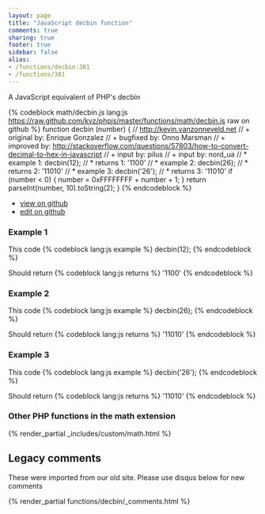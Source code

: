 ```yaml
---
layout: page
title: "JavaScript decbin function"
comments: true
sharing: true
footer: true
sidebar: false
alias:
- /functions/decbin:381
- /functions/381
---
```

<!-- Generated by Rakefile:build -->
A JavaScript equivalent of PHP's decbin

{% codeblock math/decbin.js lang:js https://raw.github.com/kvz/phpjs/master/functions/math/decbin.js raw on github %}
function decbin (number) {
  // http://kevin.vanzonneveld.net
  // +   original by: Enrique Gonzalez
  // +   bugfixed by: Onno Marsman
  // +   improved by: http://stackoverflow.com/questions/57803/how-to-convert-decimal-to-hex-in-javascript
  // +   input by: pilus
  // +   input by: nord_ua
  // *     example 1: decbin(12);
  // *     returns 1: '1100'
  // *     example 2: decbin(26);
  // *     returns 2: '11010'
  // *     example 3: decbin('26');
  // *     returns 3: '11010'
  if (number < 0) {
    number = 0xFFFFFFFF + number + 1;
  }
  return parseInt(number, 10).toString(2);
}
{% endcodeblock %}

 - [view on github](https://github.com/kvz/phpjs/blob/master/functions/math/decbin.js)
 - [edit on github](https://github.com/kvz/phpjs/edit/master/functions/math/decbin.js)

### Example 1
This code
{% codeblock lang:js example %}
decbin(12);
{% endcodeblock %}

Should return
{% codeblock lang:js returns %}
'1100'
{% endcodeblock %}

### Example 2
This code
{% codeblock lang:js example %}
decbin(26);
{% endcodeblock %}

Should return
{% codeblock lang:js returns %}
'11010'
{% endcodeblock %}

### Example 3
This code
{% codeblock lang:js example %}
decbin('26');
{% endcodeblock %}

Should return
{% codeblock lang:js returns %}
'11010'
{% endcodeblock %}


### Other PHP functions in the math extension
{% render_partial _includes/custom/math.html %}
## Legacy comments
These were imported from our old site. Please use disqus below for new comments
<div style="overflow-y: scroll; max-height: 500px;">
{% render_partial functions/decbin/_comments.html %}
</div>
